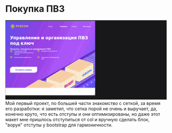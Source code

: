 # Покупка ПВЗ 

 <img width="100%" height="40%"  src="https://github.com/Hiagar11/Bootstrap/blob/First_project/BootstrapPVZ.gif">  Мой первый проект, по большей части знакомство с сеткой, за время его разработки: я заметил,  что сетка порой не очень и выручает, да, конечно круто,  что есть отступы и они оптимизированы, но даже этот макет мне пришлось отступиться от col и вручную сделать блок, "воруя" отступы у bootstrap для гармоничности. 
 







